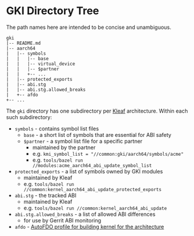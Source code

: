 # GKI Directory Tree

The path names here are intended to be concise and unambiguous.

```none
gki
|-- README.md
|-- aarch64
|   |-- symbols
|   |   |-- base
|   |   |-- virtual_device
|   |   |-- $partner
|   |   +-- ...
|   |-- protected_exports
|   |-- abi.stg
|   |-- abi.stg.allowed_breaks
|   +-- afdo
+-- ...
```

The `gki` directory has one subdirectory per
[Kleaf](https://android.googlesource.com/kernel/build/+/refs/heads/main/kleaf/README.md)
architecture. Within each such subdirectory:

* `symbols` - contains symbol list files
   * `base` - a short list of symbols that are essential for ABI safety
   * `$partner` - a symbol list file for a specific partner
      * maintained by the partner
      * e.g. `kmi_symbol_list = "//common:gki/aarch64/symbols/acme"`
      * e.g. `tools/bazel run //modules:acme_aarch64_abi_update_symbol_list`
* `protected_exports` - a list of symbols owned by GKI modules
   * maintained by Kleaf
   * e.g. `tools/bazel run //common:kernel_aarch64_abi_update_protected_exports`
* `abi.stg` - the tracked ABI
   * maintained by Kleaf
   * e.g. `tools/bazel run //common:kernel_aarch64_abi_update`
* `abi.stg.allowed_breaks` - a list of allowed ABI differences
   * for use by Gerrit ABI monitoring
* `afdo` - [AutoFDO profile for building kernel for the architecture](aarch64/afdo/README.md)
